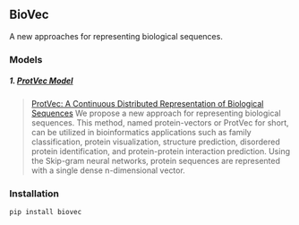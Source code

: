 BioVec
--------------------------------------

A new approaches for representing biological sequences.

### Models

##### 1. [ProtVec Model](docs/protvec.md)
> [ProtVec: A Continuous Distributed Representation of Biological Sequences](http://arxiv.org/pdf/1503.05140v1.pdf)
> We propose a new approach for representing biological sequences. This method, named protein-vectors or ProtVec for short, can be utilized in bioinformatics applications such as family classification, protein visualization, structure prediction, disordered protein identification, and protein-protein interaction prediction. Using the Skip-gram neural networks, protein sequences are represented with a single dense n-dimensional vector.

### Installation
```
pip install biovec
```